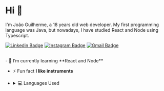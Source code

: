 <h1>Hi 👋</h1>
<p>
  I'm João Guilherme, a 18 years old web developer. My first programming language was Java, but nowadays, I have studied React and Node using Typescript.
</p>

  [![Linkedin Badge](https://img.shields.io/badge/-LinkedIn-blue?style=flat-square&logo=Linkedin&logoColor=white&link=https://www.linkedin.com/in/joaocansi/)](https://www.linkedin.com/in/joaocansi/)
  [![Instagram Badge](https://img.shields.io/badge/-Instagram-purple?style=flat-square&logo=Instagram&logoColor=white&link=https://www.instagram.com/joaocansi/)](https://www.instagram.com/joaocansi/)
  [![Gmail Badge](https://img.shields.io/badge/-Gmail-c14438?style=flat-square&logo=Gmail&logoColor=white&link=mailto:whitshs2003@gmail.com)](mailto:whitshs2003@gmail.com)
  
 <br />
- 🌱 I’m currently learning **React and Node**

- ⚡ Fun fact **I like instruments**

- <details>
  <summary>💻 Languages Used</summary>
  <br />
  <img src="https://github-readme-stats.vercel.app/api/top-langs/?username=joaocansi&layout=compact&bg_color=ffffff&text_color=333333">
</details>
